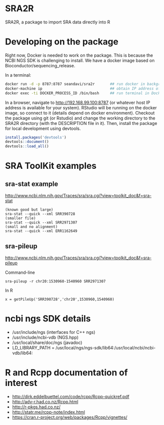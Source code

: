 # SRA2R
SRA2R, a package to import SRA data directly into R

# Developing on the package

Right now, Docker is needed to work on the package.  This is because the NCBI NGS SDK is challenging to
install.  We have a docker image based on Bioconductor/sequencing_release.

In a terminal:

```sh
docker run -d -p 8787:8787 seandavi/sra2r       ## run docker in background and mirror site running RStudio
docker-machine ip                               ## obtain IP address of Docker machine
docker exec -ti DOCKER_PROCESS_ID /bin/bash     ## run terminal in Docker machine
```

In a browser, navigate to http://192.168.99.100:8787 (or whatever host IP address is available for your system).
RStudio will be running on the docker image, so connect to it (details depend on docker environment).
Checkout the package using git (or Rstudio) and change the working directory to the 
SRA2R directory (with the DESCRIPTION file in it).  Then, install the package for local development
using devtools.

```R
install.packages('devtools')
devtools::document()
devtools::load_all()
```

# SRA ToolKit examples

## sra-stat example 

http://www.ncbi.nlm.nih.gov/Traces/sra/sra.cgi?view=toolkit_doc&f=sra-stat

```
(known good but large)
sra-stat --quick --xml SRR390728
(smaller file)
sra-stat --quick --xml SRR2971307
(small and no alignment)
sra-stat --quick --xml ERR1162649
```

## sra-pileup

http://www.ncbi.nlm.nih.gov/Traces/sra/sra.cgi?view=toolkit_doc&f=sra-pileup

Command-line

```
sra-pileup -r chr20:1530960-1540960 SRR2971307
```

In R

```
x = getPileUp('SRR390728','chr20',1530960,1540960)
```


# ncbi ngs SDK details

- /usr/include/ngs (interfaces for C++ ngs)
- /usr/include/ncbi-vdb (NGS.hpp)
- /usr/local/share/doc/ngs (javadoc)
- LD_LIBRARY_PATH = /usr/local/ngs/ngs-sdk/lib64:/usr/local/ncbi/ncbi-vdb/lib64:

# R and Rcpp documentation of interest

- http://dirk.eddelbuettel.com/code/rcpp/Rcpp-quickref.pdf
- http://adv-r.had.co.nz/Rcpp.html
- http://r-pkgs.had.co.nz/
- http://statr.me/rcpp-note/index.html
- https://cran.r-project.org/web/packages/Rcpp/vignettes/

